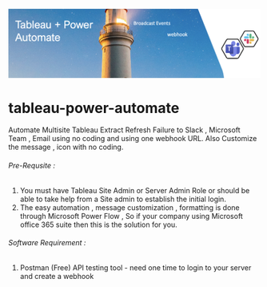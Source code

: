 
![power-automate-4.png](https://github.com/jambesh/images/blob/main/power-automate-4.png?raw=true)

# tableau-power-automate
Automate Multisite Tableau Extract Refresh Failure to Slack , Microsoft Team , Email using no coding and using one webhook URL.
Also Customize the message , icon with no coding.

###### Pre-Requsite : 
1) You must have Tableau Site Admin or Server Admin Role or should be able to take help from a Site admin to establish the initial login.
2) The easy automation , message customization , formatting is done through Microsoft Power Flow , So if your company using Microsoft office 365 suite then this is the solution for you.

###### Software Requirement :
1) Postman (Free) API testing tool - need one time to login to your server and create a webhook


